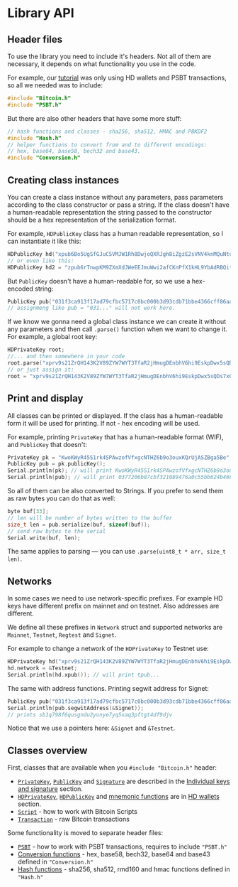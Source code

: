 # Library API

## Header files

To use the library you need to include it's headers. Not all of them are necessary, it depends on what functionality you use in the code.

For example, our [tutorial](../tutorial/) was only using HD wallets and PSBT transactions, so all we needed was to include:

```cpp
#include "Bitcoin.h"
#include "PSBT.h"
```

But there are also other headers that have some more stuff:

```cpp
// hash functions and classes - sha256, sha512, HMAC and PBKDF2
#include "Hash.h"
// helper functions to convert from and to different encodings:
// hex, base64, base58, bech32 and base43.
#include "Conversion.h" 
```

## Creating class instances

You can create a class instance without any parameters, pass parameters according to the class constructor or pass a string. If the class doesn't have a human-readable representation the string passed to the constructor should be a hex representation of the serialization format.

For example, `HDPublicKey` class has a human readable representation, so I can instantiate it like this:

```cpp
HDPublicKey hd("xpub6Bo5UgSfGJuCSVMJW1Rh8DwjoQXRJgh8iZgzE2sVNV4knMQuNtqwcyPVvbvLUYpZAP9C6Nn1xaH4AD9u4cGUfj4BTMHUxFFZtA3WRsokiQM");
// or even like this:
HDPublicKey hd2 = "zpub6rTnwpKM9ZXmXdJWeEEJmuWwi2afCKnPfX1kHL9YbAdRBQitf12WcCjTWUhp6SNP8WjhMkp28GkG42NjV1ZZ7zaTBYTeqjqYQukfMWweE4w";
```

But `PublicKey` doesn't have a human-readable for, so we use a hex-encoded string:

```cpp
PublicKey pub("031f3ca913f17ad79cfbc5717c0bc000b3d93cdb71bbe4366cff86aa70eeafd3b8");
// assignmeng like pub = "031..." will not work here.
```

If we know we gonna need a global class instance we can create it without any parameters and then call `.parse()` function when we want to change it. For example, a global root key:

```cpp
HDPrivateKey root;
//... and then somewhere in your code
root.parse("xprv9s21ZrQH143K2V89ZYW7WYT3TfaR2jHmugDEnbhV6hi9EskpDwx5sQDs7xQFhxDUFkmMjq4BbGmLVBupM8mkBGUx2jn85pK1EypPTn8LEjB");
// or just assign it:
root = "xprv9s21ZrQH143K2V89ZYW7WYT3TfaR2jHmugDEnbhV6hi9EskpDwx5sQDs7xQFhxDUFkmMjq4BbGmLVBupM8mkBGUx2jn85pK1EypPTn8LEjB";
```

## Print and display

All classes can be printed or displayed. If the class has a human-readable form it will be used for printing. If not - hex encoding will be used.

For example, printing `PrivateKey` that has a human-readable format (WIF), and `PublicKey` that doesn't:

```cpp
PrivateKey pk = "KwoKWyR45S1rk4SPAwzofVfxgcNTHZ6b9o3ouxKQrUjASZBga5Be";
PublicKey pub = pk.publicKey();
Serial.println(pk); // will print KwoKWyR45S1rk4SPAwzofVfxgcNTHZ6b9o3ouxKQrUjASZBga5Be
Serial.println(pub); // will print 0377206b87cbf321089476a0c55bb624b468a07fb18e28d9960f58b2dfbe595a07
```

So all of them can be also converted to Strings. If you prefer to send them as raw bytes you can do that as well:

```cpp
byte buf[33];
// len will be number of bytes written to the buffer
size_t len = pub.serialize(buf, sizeof(buf));
// send raw bytes to the serial
Serial.write(buf, len);
```

The same applies to parsing — you can use `.parse(uint8_t * arr, size_t len)`.

## Networks

In some cases we need to use network-specific prefixes. For example HD keys have different prefix on mainnet and on testnet. Also addresses are different.

We define all these prefixes in `Network` struct and supported networks are `Mainnet`, `Testnet`, `Regtest` and `Signet`.

For example to change a network of the `HDPrivateKey` to Testnet use:
```cpp
HDPrivateKey hd("xprv9s21ZrQH143K2V89ZYW7WYT3TfaR2jHmugDEnbhV6hi9EskpDwx5sQDs7xQFhxDUFkmMjq4BbGmLVBupM8mkBGUx2jn85pK1EypPTn8LEjB");
hd.network = &Testnet;
Serial.println(hd.xpub()); // will print tpub...
```

The same with address functions. Printing segwit address for Signet:
```cpp
PublicKey pub("031f3ca913f17ad79cfbc5717c0bc000b3d93cdb71bbe4366cff86aa70eeafd3b8");
Serial.println(pub.segwitAddress(&Signet));
// prints sb1q798f6qusgndu2yunye7yq5xaq3pftgt4df9djv
```

Notice that we use a pointers here: `&Signet` and `&Testnet`.

## Classes overview

First, classes that are available when you `#include "Bitcoin.h"` header:

- [`PrivateKey`](keys.md#privatekey), [`PublicKey`](keys.md#publickey) and [`Signature`](keys.md#signature) are described in the [Individual keys and signature](keys.md) section.
- [`HDPrivateKey`](hdwallet.md#hdprivatekey), [`HDPublicKey`](hdwallet.md#hdpublickey) and [mnemonic functions](hdwallet.md#mnemonic) are in [HD wallets](hdwallet.md) section.
- [`Script`](scripts.md) - how to work with Bitcoin Scripts
- [`Transaction`](transaction.md) - raw Bitcoin transactions

Some functionality is moved to separate header files:

- [`PSBT`](psbt.md) - how to work with PSBT transactions, requires to include `"PSBT.h"`
- [Conversion functions](conversion.md) - hex, base58, bech32, base64 and base43 defined in `"Conversion.h"`
- [Hash functions](hash.md) - sha256, sha512, rmd160 and hmac functions defined in `"Hash.h"`
